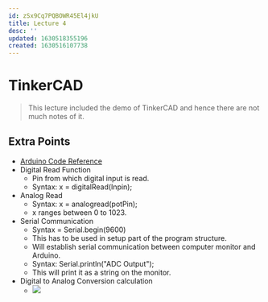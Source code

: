 ```yaml
---
id: zSx9Cq7PQBOWR45El4jkU
title: Lecture 4
desc: ''
updated: 1630518355196
created: 1630516107738
---
```


# TinkerCAD
> This lecture included the demo of TinkerCAD and hence there are not much notes of it.

## Extra Points
* [Arduino Code Reference](https://www.arduino.cc/reference/en/)
* Digital Read Function
    * Pin from which digital input is read.
    * Syntax: x = digitalRead(Inpin);
* Analog Read
    * Syntax: x = analogread(potPin);
    * x ranges between 0 to 1023.
* Serial Communication
    * Syntax = Serial.begin(9600)
    * This has to be used in setup part of the program structure.
    * Will establish serial communication between computer monitor and Arduino.
    * Syntax: Serial.println("ADC Output");
    * This will print it as a string on the monitor.
* Digital to Analog Conversion calculation
    * ![](/assets/images/2021-09-01-23-10-27.png)
